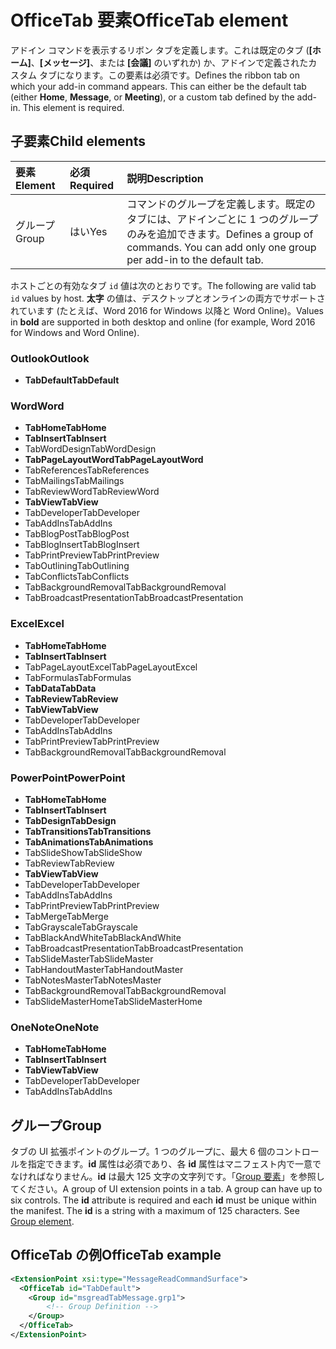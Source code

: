 # <a name="officetab-element"></a><span data-ttu-id="9a4b8-101">OfficeTab 要素</span><span class="sxs-lookup"><span data-stu-id="9a4b8-101">OfficeTab element</span></span>

<span data-ttu-id="9a4b8-p101">アドイン コマンドを表示するリボン タブを定義します。これは既定のタブ (**[ホーム]**、**[メッセージ]**、または **[会議]** のいずれか) か、アドインで定義されたカスタム タブになります。この要素は必須です。</span><span class="sxs-lookup"><span data-stu-id="9a4b8-p101">Defines the ribbon tab on which your add-in command appears. This can either be the default tab (either  **Home**,  **Message**, or  **Meeting**), or a custom tab defined by the add-in. This element is required.</span></span>

## <a name="child-elements"></a><span data-ttu-id="9a4b8-105">子要素</span><span class="sxs-lookup"><span data-stu-id="9a4b8-105">Child elements</span></span>

|  <span data-ttu-id="9a4b8-106">要素</span><span class="sxs-lookup"><span data-stu-id="9a4b8-106">Element</span></span> |  <span data-ttu-id="9a4b8-107">必須</span><span class="sxs-lookup"><span data-stu-id="9a4b8-107">Required</span></span>  |  <span data-ttu-id="9a4b8-108">説明</span><span class="sxs-lookup"><span data-stu-id="9a4b8-108">Description</span></span>  |
|:-----|:-----|:-----|
|  <span data-ttu-id="9a4b8-109">グループ</span><span class="sxs-lookup"><span data-stu-id="9a4b8-109">Group</span></span>      | <span data-ttu-id="9a4b8-110">はい</span><span class="sxs-lookup"><span data-stu-id="9a4b8-110">Yes</span></span> |  <span data-ttu-id="9a4b8-p102">コマンドのグループを定義します。既定のタブには、アドインごとに 1 つのグループのみを追加できます。</span><span class="sxs-lookup"><span data-stu-id="9a4b8-p102">Defines a group of commands. You can add only one group per add-in to the default tab.</span></span>  |

<span data-ttu-id="9a4b8-113">ホストごとの有効なタブ `id` 値は次のとおりです。</span><span class="sxs-lookup"><span data-stu-id="9a4b8-113">The following are valid tab `id` values by host.</span></span> <span data-ttu-id="9a4b8-114">**太字** の値は、デスクトップとオンラインの両方でサポートされています (たとえば、Word 2016 for Windows 以降と Word Online)。</span><span class="sxs-lookup"><span data-stu-id="9a4b8-114">Values in **bold** are supported in both desktop and online (for example, Word 2016 for Windows and Word Online).</span></span>

### <a name="outlook"></a><span data-ttu-id="9a4b8-115">Outlook</span><span class="sxs-lookup"><span data-stu-id="9a4b8-115">Outlook</span></span>

- <span data-ttu-id="9a4b8-116">**TabDefault**</span><span class="sxs-lookup"><span data-stu-id="9a4b8-116">**TabDefault**</span></span>

### <a name="word"></a><span data-ttu-id="9a4b8-117">Word</span><span class="sxs-lookup"><span data-stu-id="9a4b8-117">Word</span></span>

- <span data-ttu-id="9a4b8-118">**TabHome**</span><span class="sxs-lookup"><span data-stu-id="9a4b8-118">**TabHome**</span></span>
- <span data-ttu-id="9a4b8-119">**TabInsert**</span><span class="sxs-lookup"><span data-stu-id="9a4b8-119">**TabInsert**</span></span>
- <span data-ttu-id="9a4b8-120">TabWordDesign</span><span class="sxs-lookup"><span data-stu-id="9a4b8-120">TabWordDesign</span></span>
- <span data-ttu-id="9a4b8-121">**TabPageLayoutWord**</span><span class="sxs-lookup"><span data-stu-id="9a4b8-121">**TabPageLayoutWord**</span></span>
- <span data-ttu-id="9a4b8-122">TabReferences</span><span class="sxs-lookup"><span data-stu-id="9a4b8-122">TabReferences</span></span>
- <span data-ttu-id="9a4b8-123">TabMailings</span><span class="sxs-lookup"><span data-stu-id="9a4b8-123">TabMailings</span></span>
- <span data-ttu-id="9a4b8-124">TabReviewWord</span><span class="sxs-lookup"><span data-stu-id="9a4b8-124">TabReviewWord</span></span>
- <span data-ttu-id="9a4b8-125">**TabView**</span><span class="sxs-lookup"><span data-stu-id="9a4b8-125">**TabView**</span></span>
- <span data-ttu-id="9a4b8-126">TabDeveloper</span><span class="sxs-lookup"><span data-stu-id="9a4b8-126">TabDeveloper</span></span>
- <span data-ttu-id="9a4b8-127">TabAddIns</span><span class="sxs-lookup"><span data-stu-id="9a4b8-127">TabAddIns</span></span>
- <span data-ttu-id="9a4b8-128">TabBlogPost</span><span class="sxs-lookup"><span data-stu-id="9a4b8-128">TabBlogPost</span></span>
- <span data-ttu-id="9a4b8-129">TabBlogInsert</span><span class="sxs-lookup"><span data-stu-id="9a4b8-129">TabBlogInsert</span></span>
- <span data-ttu-id="9a4b8-130">TabPrintPreview</span><span class="sxs-lookup"><span data-stu-id="9a4b8-130">TabPrintPreview</span></span>
- <span data-ttu-id="9a4b8-131">TabOutlining</span><span class="sxs-lookup"><span data-stu-id="9a4b8-131">TabOutlining</span></span>
- <span data-ttu-id="9a4b8-132">TabConflicts</span><span class="sxs-lookup"><span data-stu-id="9a4b8-132">TabConflicts</span></span>
- <span data-ttu-id="9a4b8-133">TabBackgroundRemoval</span><span class="sxs-lookup"><span data-stu-id="9a4b8-133">TabBackgroundRemoval</span></span>
- <span data-ttu-id="9a4b8-134">TabBroadcastPresentation</span><span class="sxs-lookup"><span data-stu-id="9a4b8-134">TabBroadcastPresentation</span></span>

### <a name="excel"></a><span data-ttu-id="9a4b8-135">Excel</span><span class="sxs-lookup"><span data-stu-id="9a4b8-135">Excel</span></span>

- <span data-ttu-id="9a4b8-136">**TabHome**</span><span class="sxs-lookup"><span data-stu-id="9a4b8-136">**TabHome**</span></span>
- <span data-ttu-id="9a4b8-137">**TabInsert**</span><span class="sxs-lookup"><span data-stu-id="9a4b8-137">**TabInsert**</span></span>
- <span data-ttu-id="9a4b8-138">TabPageLayoutExcel</span><span class="sxs-lookup"><span data-stu-id="9a4b8-138">TabPageLayoutExcel</span></span>
- <span data-ttu-id="9a4b8-139">TabFormulas</span><span class="sxs-lookup"><span data-stu-id="9a4b8-139">TabFormulas</span></span>
- <span data-ttu-id="9a4b8-140">**TabData**</span><span class="sxs-lookup"><span data-stu-id="9a4b8-140">**TabData**</span></span>
- <span data-ttu-id="9a4b8-141">**TabReview**</span><span class="sxs-lookup"><span data-stu-id="9a4b8-141">**TabReview**</span></span>
- <span data-ttu-id="9a4b8-142">**TabView**</span><span class="sxs-lookup"><span data-stu-id="9a4b8-142">**TabView**</span></span>
- <span data-ttu-id="9a4b8-143">TabDeveloper</span><span class="sxs-lookup"><span data-stu-id="9a4b8-143">TabDeveloper</span></span>
- <span data-ttu-id="9a4b8-144">TabAddIns</span><span class="sxs-lookup"><span data-stu-id="9a4b8-144">TabAddIns</span></span>
- <span data-ttu-id="9a4b8-145">TabPrintPreview</span><span class="sxs-lookup"><span data-stu-id="9a4b8-145">TabPrintPreview</span></span>
- <span data-ttu-id="9a4b8-146">TabBackgroundRemoval</span><span class="sxs-lookup"><span data-stu-id="9a4b8-146">TabBackgroundRemoval</span></span> 

### <a name="powerpoint"></a><span data-ttu-id="9a4b8-147">PowerPoint</span><span class="sxs-lookup"><span data-stu-id="9a4b8-147">PowerPoint</span></span>

- <span data-ttu-id="9a4b8-148">**TabHome**</span><span class="sxs-lookup"><span data-stu-id="9a4b8-148">**TabHome**</span></span>
- <span data-ttu-id="9a4b8-149">**TabInsert**</span><span class="sxs-lookup"><span data-stu-id="9a4b8-149">**TabInsert**</span></span>
- <span data-ttu-id="9a4b8-150">**TabDesign**</span><span class="sxs-lookup"><span data-stu-id="9a4b8-150">**TabDesign**</span></span>
- <span data-ttu-id="9a4b8-151">**TabTransitions**</span><span class="sxs-lookup"><span data-stu-id="9a4b8-151">**TabTransitions**</span></span>
- <span data-ttu-id="9a4b8-152">**TabAnimations**</span><span class="sxs-lookup"><span data-stu-id="9a4b8-152">**TabAnimations**</span></span>
- <span data-ttu-id="9a4b8-153">TabSlideShow</span><span class="sxs-lookup"><span data-stu-id="9a4b8-153">TabSlideShow</span></span>
- <span data-ttu-id="9a4b8-154">TabReview</span><span class="sxs-lookup"><span data-stu-id="9a4b8-154">TabReview</span></span>
- <span data-ttu-id="9a4b8-155">**TabView**</span><span class="sxs-lookup"><span data-stu-id="9a4b8-155">**TabView**</span></span>
- <span data-ttu-id="9a4b8-156">TabDeveloper</span><span class="sxs-lookup"><span data-stu-id="9a4b8-156">TabDeveloper</span></span>
- <span data-ttu-id="9a4b8-157">TabAddIns</span><span class="sxs-lookup"><span data-stu-id="9a4b8-157">TabAddIns</span></span>
- <span data-ttu-id="9a4b8-158">TabPrintPreview</span><span class="sxs-lookup"><span data-stu-id="9a4b8-158">TabPrintPreview</span></span>
- <span data-ttu-id="9a4b8-159">TabMerge</span><span class="sxs-lookup"><span data-stu-id="9a4b8-159">TabMerge</span></span>
- <span data-ttu-id="9a4b8-160">TabGrayscale</span><span class="sxs-lookup"><span data-stu-id="9a4b8-160">TabGrayscale</span></span>
- <span data-ttu-id="9a4b8-161">TabBlackAndWhite</span><span class="sxs-lookup"><span data-stu-id="9a4b8-161">TabBlackAndWhite</span></span>
- <span data-ttu-id="9a4b8-162">TabBroadcastPresentation</span><span class="sxs-lookup"><span data-stu-id="9a4b8-162">TabBroadcastPresentation</span></span>
- <span data-ttu-id="9a4b8-163">TabSlideMaster</span><span class="sxs-lookup"><span data-stu-id="9a4b8-163">TabSlideMaster</span></span>
- <span data-ttu-id="9a4b8-164">TabHandoutMaster</span><span class="sxs-lookup"><span data-stu-id="9a4b8-164">TabHandoutMaster</span></span>
- <span data-ttu-id="9a4b8-165">TabNotesMaster</span><span class="sxs-lookup"><span data-stu-id="9a4b8-165">TabNotesMaster</span></span>
- <span data-ttu-id="9a4b8-166">TabBackgroundRemoval</span><span class="sxs-lookup"><span data-stu-id="9a4b8-166">TabBackgroundRemoval</span></span>
- <span data-ttu-id="9a4b8-167">TabSlideMasterHome</span><span class="sxs-lookup"><span data-stu-id="9a4b8-167">TabSlideMasterHome</span></span>

### <a name="onenote"></a><span data-ttu-id="9a4b8-168">OneNote</span><span class="sxs-lookup"><span data-stu-id="9a4b8-168">OneNote</span></span>

- <span data-ttu-id="9a4b8-169">**TabHome**</span><span class="sxs-lookup"><span data-stu-id="9a4b8-169">**TabHome**</span></span>
- <span data-ttu-id="9a4b8-170">**TabInsert**</span><span class="sxs-lookup"><span data-stu-id="9a4b8-170">**TabInsert**</span></span>
- <span data-ttu-id="9a4b8-171">**TabView**</span><span class="sxs-lookup"><span data-stu-id="9a4b8-171">**TabView**</span></span>
- <span data-ttu-id="9a4b8-172">TabDeveloper</span><span class="sxs-lookup"><span data-stu-id="9a4b8-172">TabDeveloper</span></span>
- <span data-ttu-id="9a4b8-173">TabAddIns</span><span class="sxs-lookup"><span data-stu-id="9a4b8-173">TabAddIns</span></span>

## <a name="group"></a><span data-ttu-id="9a4b8-174">グループ</span><span class="sxs-lookup"><span data-stu-id="9a4b8-174">Group</span></span>

<span data-ttu-id="9a4b8-p104">タブの UI 拡張ポイントのグループ。1 つのグループに、最大 6 個のコントロールを指定できます。**id** 属性は必須であり、各 **id** 属性はマニフェスト内で一意でなければなりません。**id** は最大 125 文字の文字列です。「[Group 要素](group.md)」を参照してください。</span><span class="sxs-lookup"><span data-stu-id="9a4b8-p104">A group of UI extension points in a tab. A group can have up to six controls. The  **id** attribute is required and each **id** must be unique within the manifest. The **id** is a string with a maximum of 125 characters. See [Group element](group.md).</span></span>

## <a name="officetab-example"></a><span data-ttu-id="9a4b8-179">OfficeTab の例</span><span class="sxs-lookup"><span data-stu-id="9a4b8-179">OfficeTab example</span></span>

```xml
<ExtensionPoint xsi:type="MessageReadCommandSurface">
  <OfficeTab id="TabDefault">
    <Group id="msgreadTabMessage.grp1">
        <!-- Group Definition -->
    </Group>
  </OfficeTab>
</ExtensionPoint>
```
